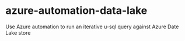 # azure-automation-data-lake
Use Azure automation to run an iterative u-sql query against Azure Date Lake store
